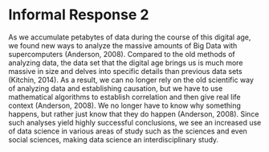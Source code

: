# Informal Response 2

As we accumulate petabytes of data during the course of this digital age, we found new ways to analyze the massive amounts of Big Data with supercomputers (Anderson, 2008). Compared to the old methods of analyzing data, the data set that the digital age brings us is much more massive in size and delves into specific details than previous data sets (Kitchin, 2014). As a result, we can no longer rely on the old scientific way of analyzing data and establishing causation, but we have to use mathematical algorithms to establish correlation and then give real life context (Anderson, 2008). We no longer have to know why something happens, but rather just know that they do happen (Anderson, 2008). Since such analyses yield highly successful conclusions, we see an increased use of data science in various areas of study such as the sciences and even social sciences, making data science an interdisciplinary study. 
